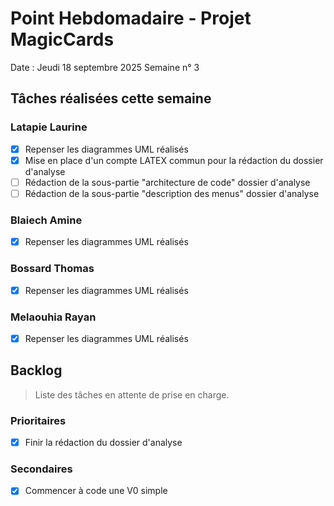 # Point Hebdomadaire - Projet MagicCards

Date : Jeudi 18 septembre 2025
Semaine n° 3

## Tâches réalisées cette semaine

### Latapie Laurine

- [x] Repenser les diagrammes UML réalisés
- [x] Mise en place d'un compte LATEX commun pour la rédaction du dossier d'analyse
- [ ] Rédaction de la sous-partie "architecture de code" dossier d'analyse
- [ ] Rédaction de la sous-partie "description des menus" dossier d'analyse

###  Blaiech Amine

- [x] Repenser les diagrammes UML réalisés


### Bossard Thomas

- [x] Repenser les diagrammes UML réalisés

### Melaouhia Rayan

- [x] Repenser les diagrammes UML réalisés

## Backlog

> Liste des tâches en attente de prise en charge.

### Prioritaires

- [x] Finir la rédaction du dossier d'analyse

### Secondaires

- [X] Commencer à code une V0 simple 
